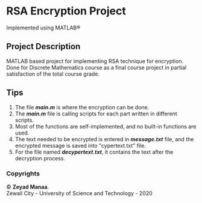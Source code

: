 # RSA Encryption Project
Implemented using MATLAB®
## Project Description 
MATLAB based project for implementing RSA technique for encryption.\
Done for Discrete Mathematics course as a final course project in partial satisfaction of the total course grade.

## Tips
1. The file *__main.m__* is where the encryption can be done.
2. The *__main.m__* file is calling scripts for each part written in different scripts.
3. Most of the functions are self-implemented, and no built-in functions are used. 
4. The text needed to be encrypted is entered in *__message.txt__* file, and the encrypted message is saved into "cypertext.txt" file. 
5. For the file named *__decypertext.txt__*, it contains the text after the decryption process.


### Copyrights
© __Zeyad Manaa__.\
Zewail City - University of Science and Technology - 2020
